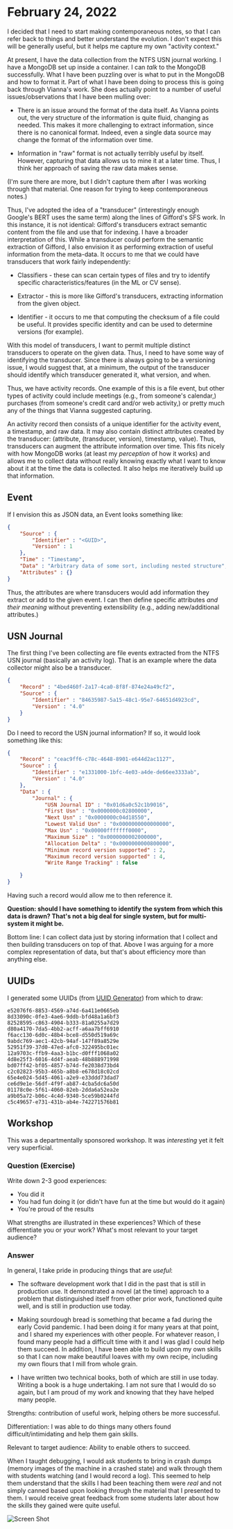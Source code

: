 # February 24, 2022

I decided that I need to start making contemporaneous notes, so that I can refer
back to things and better understand the evolution.  I don't expect this will be
generally useful, but it helps me capture my own "activity context."

At present, I have the data collection from the NTFS USN journal working.  I
have a MongoDB set up inside a container.  I can _talk_ to the MongoDB
successfully.  What I have been puzzling over is what to put in the MongoDB and
how to format it.  Part of what I have been doing to process this is going back
through Vianna's work.  She does actually point to a number of useful
issues/observations that I have been mulling over:

* There is an issue around the format of the data itself.  As Vianna points out,
  the very structure of the information is quite fluid, changing as needed.
  This makes it more challenging to extract information, since there is no
  canonical format.  Indeed, even a single data source may change the format of
  the information over time.

* Information in "raw" format is not actually terribly useful by itself.
  However, capturing that data allows us to mine it at a later time.  Thus, I
  think her approach of saving the raw data makes sense.

(I'm sure there are more, but I didn't capture them after I was working through
that material.  One reason for trying to keep contemporaneous notes.)

Thus, I've adopted the idea of a "transducer" (interestingly enough Google's
BERT uses the same term) along the lines of Gifford's SFS work.  In this
instance, it is not identical: Gifford's transducers extract semantic content
from the file and use that for indexing.  I have a broader interpretation of
this.  While a transducer could perform the semantic extraction of Gifford, I
also envision it as performing extraction of useful information from the
meta-data.  It occurs to me that we could have transducers that work fairly
independently:

* Classifiers - these can scan certain types of files and try to identify
  specific characteristics/features (in the ML or CV sense).

* Extractor - this is more like Gifford's transducers, extracting information
  from the given object.

* Identifier - it occurs to me that computing the checksum of a file could be
  useful.  It provides specific identity and can be used to determine versions
  (for example).

With this model of transducers, I want to permit multiple distinct transducers
to operate on the given data.  Thus, I need to have some way of identifying the
transducer.  Since there is always going to be a versioning issue, I would
suggest that, at a minimum, the output of the transducer should identify which
transducer generated it, what version, and when.

Thus, we have activity records.  One example of this is a file event, but other
types of activity could include meetings (e.g., from someone's calendar,)
purchases (from someone's credit card and/or web activity,) or pretty much any
of the things that Vianna suggested capturing.

An activity record then consists of a unique identifier for the activity event,
a timestamp, and raw data.  It may also contain distinct attributes created by
the transducer: (attribute, (transducer, version), timestamp, value).  Thus,
transducers can augment the attribute information over time. This fits nicely
with how MongoDB works (at least my _perception_ of how it works) and allows me
to collect data without really knowing exactly what I want to know about it at
the time the data is collected.  It also helps me iteratively build up that
information.

## Event

If I envision this as JSON data, an Event looks something like:

```json
{
    "Source" : {
        "Identifier" : "<GUID>",
        "Version" : 1
    },
    "Time" : "Timestamp",
    "Data" : "Arbitrary data of some sort, including nested structure",
    "Attributes" : {}
}
```

Thus, the attributes are where transducers would add information they extract or
add to the given event.  I can then define specific attributes _and their
meaning_ without preventing extensibility (e.g., adding new/additional
attributes.)

## USN Journal

The first thing I've been collecting are file events extracted from the NTFS USN
journal (basically an activity log).  That is an example where the data
collector might also be a transducer.

```json
{
    "Record" : "4bed460f-2a17-4ca0-8f8f-874e24a49cf2",
    "Source" : {
        "Identifier" : "84635987-5a15-48c1-95e7-64651d4923cd",
        "Version" : "4.0"
    }
}
```

Do I need to record the USN journal information? If so, it would look something
like this:

```json
{
    "Record" : "ceac9ff6-c78c-4648-8901-e644d2ac1127",
    "Source" : {
        "Identifier" : "e1331000-1bfc-4e03-a4de-de66ee3333ab",
        "Version" : "4.0"
    },
    "Data" : {
        "Journal" : {
            "USN Journal ID" : "0x01d6a0c52c1b9016",
            "First Usn" : "0x0000000c02800000",
            "Next Usn" : "0x0000000c04d18550",
            "Lowest Valid Usn" : "0x0000000000000000",
            "Max Usn" : "0x00000fffffff0000",
            "Maximum Size" : "0x0000000002000000",
            "Allocation Delta" : "0x0000000000800000",
            "Minimum record version supported" : 2,
            "Maximum record version supported" : 4,
            "Write Range Tracking" : false

    }
}
```

Having such a record would allow me to then reference it.

**Question: should I have something to identify the system from which this data
is drawn?  That's not a big deal for single system, but for multi-system it
might be.**

Bottom line: I can collect data just by storing information that I collect and
then building transducers on top of that.  Above I was arguing for a more
complex representation of data, but that's about efficiency more than anything
else.


## UUIDs

I generated some UUIDs (from [UUID Generator](https://www.uuidgenerator.net/))
from which to draw:

```text
e52076f6-8853-4569-a74d-6a411e0665eb
8d33090c-0fe3-4ae6-9ddb-bfd48a1a6bf3
82528595-c863-4904-b333-81a0255a7d29
d80a4170-7da5-4bb2-acff-a6aa7bff6910
f6acc130-6d0c-48b4-bce8-d550d519a69c
9abdc769-aec1-42cb-94af-147f89a8529e
52951f39-37d0-47ed-afc0-322495bc01ec
12a9703c-ffb9-4aa3-b1bc-d0fff1068a02
4d8e25f3-6016-4d4f-aeab-48b888971998
bd07ff42-bf05-4857-b74d-fe2038d73bd4
c2c02823-95b3-465b-a8b8-e678d18c02cd
65e4e024-5d45-4061-a2e9-e33ddd73dad7
ce6d9e1e-56df-4f9f-ab87-4cba5dc6a50d
01178c0e-5f61-4060-82eb-2dda6a52ea2e
a9b05a72-b06c-4c4d-9340-5ce59b0244fd
c5c49657-e731-431b-ab4e-742271576b81
```

## Workshop

This was a departmentally sponsored workshop.  It was _interesting_ yet it felt
very superficial.

### Question (Exercise)

Write down 2-3 good experiences:

* You did it
* You had fun doing it (or didn't have fun at the time but would do it again)
* You're proud of the results

What strengths are illustrated in these experiences?
Which of these differentiate you or your work?
What's most relevant to your target audience?

### Answer

In general, I take pride in producing things that are _useful_:

* The software development work that I did in the past that is still in
  production use.  It demonstrated a novel (at the time) approach to a problem
  that distinguished itself from other prior work, functioned quite well, and is
  still in production use today.

* Making sourdough bread is something that became a fad during the early Covid
  pandemic.  I had been doing it for many years at that point, and I shared my
  experiences with other people.  For whatever reason, I found many people had a
  difficult time with it and I was glad I could help them succeed.  In addition,
  I have been able to build upon my own skills so that I can now make beautiful
  loaves with my own recipe, including my own flours that I mill from whole grain.

* I have written two technical books, both of which are still in use today.
  Writing a book is a huge undertaking.  I am not sure that I would do so again,
  but I am proud of my work and knowing that they have helped many people.

Strengths: contribution of useful work, helping others be more successful.

Differentiation: I was able to do things many others found
difficult/intimidating and help them gain skills.

Relevant to target audience: Ability to enable others to succeed.

When I taught debugging, I would ask students to bring in crash dumps (memory
images of the machine in a crashed state) and walk through them with students
watching (and I would record a log).  This seemed to help them understand that
the skills I had been teaching them were _real_ and not simply canned based upon
looking through the material that I presented to them.  I would receive great
feedback from some students later about how the skills they gained were quite
useful.

![Screen Shot](screenshot-2022-02-24-175106.png)
